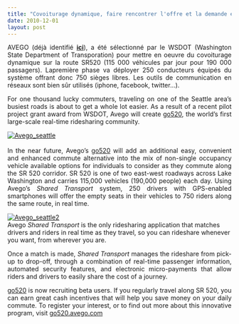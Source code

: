 ```yaml
---
title: "Covoiturage dynamique, faire rencontrer l'offre et la demande en temps réel, expérimentation grande échelle à Seattle"
date: 2010-12-01
layout: post
---
```


<p style="text-align: justify">AVEGO (déjà identifié <strong><a href="/2010/02/avego-realtime-ridesharing-for-the-iphone-generation.html" target="_blank">ici</a></strong>), a été sélectionné par le WSDOT (Washington State Department of Transporation) pour mettre en oeuvre du covoiturage dynamique sur la route SR520 (115 000 véhicules par jour pour 190 000 passagers). Lapremière phase va déployer 250 conducteurs équipés du système offrant donc 750 sièges libres. Les outils de communication en réseaux sont bien sûr utilisés (iphone, facebook, twitter...). </p>  <!--more-->   <p style="text-align: justify">For one thousand lucky commuters, traveling on one of the Seattle area’s busiest roads is about to get a whole lot easier. As a result of a recent pilot project grant award from WSDOT, Avego will create <a href="http://avegonewsletter.cmail1.com/t/r/l/sfkdt/cijuixy/n">go520</a>, the world’s first large-scale real-time ridesharing community.</p> <p style="text-align: justify"><a href="/wp-content/uploads/sites/6/old/6a0120a66d2ad4970b013489a48edd970c-pi.jpg"><img alt="Avego_seattle" class="asset  asset-image at-xid-6a0120a66d2ad4970b013489a48edd970c" src="/wp-content/uploads/sites/6/old/6a0120a66d2ad4970b013489a48edd970c-500wi.jpg" style="margin-left: auto;margin-right: auto" title="Avego_seattle" /></a> <br /> <br />In the near future, Avego’s <a href="http://avegonewsletter.cmail1.com/t/r/l/sfkdt/cijuixy/x">go520</a> will add an additional easy, convenient and enhanced commute alternative into the mix of non-single occupancy vehicle available options for individuals to consider as they commute along the SR 520 corridor. SR 520 is one of two east-west roadways across Lake Washington and carries 115,000 vehicles (190,000 people) each day. Using Avego’s <em>Shared Transport</em> system, 250 drivers with GPS-enabled smartphones will offer the empty seats in their vehicles to 750 riders along the same route, in real time.</p> <p><a href="/wp-content/uploads/sites/6/old/6a0120a66d2ad4970b0147e04864a0970b-pi.jpg"><img alt="Avego_seattle2" class="asset  asset-image at-xid-6a0120a66d2ad4970b0147e04864a0970b" src="/wp-content/uploads/sites/6/old/6a0120a66d2ad4970b0147e04864a0970b-500wi.jpg" style="margin-left: auto;margin-right: auto" title="Avego_seattle2" /></a> <br />Avego <em>Shared Transport</em> is the only ridesharing application that matches drivers and riders in real time as they travel, so you can rideshare whenever you want, from wherever you are.</p> <p style="text-align: justify">Once a match is made, <em>Shared Transport</em> manages the rideshare from pick-up to drop-off, through a combination of real-time passenger information, automated security features, and electronic micro-payments that allow riders and drivers to easily share the cost of a journey.</p> <p style="text-align: justify"><a href="http://avegonewsletter.cmail1.com/t/r/l/sfkdt/cijuixy/m">go520</a> is now recruiting beta users. If you regularly travel along SR 520, you can earn great cash incentives that will help you save money on your daily commute. To register your interest, or to find out more about this innovative program, visit <a href="http://avegonewsletter.cmail1.com/t/r/l/sfkdt/cijuixy/c">go520.avego.com</a></p> <p><strong> </strong></p>